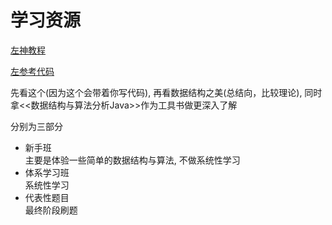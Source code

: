 # 学习资源
[左神教程](https://www.bilibili.com/video/BV13Y411w7aU?spm_id_from=333.999.0.0&vd_source=c6866d088ad067762877e4b6b23ab9df)

[左参考代码](https://github.com/algorithmzuo/algorithm-primary)

先看这个(因为这个会带着你写代码), 再看数据结构之美(总结向，比较理论), 同时拿<<数据结构与算法分析Java>>作为工具书做更深入了解

分别为三部分  
+ 新手班   
  主要是体验一些简单的数据结构与算法, 不做系统性学习 
+ 体系学习班  
  系统性学习
+ 代表性题目  
  最终阶段刷题  